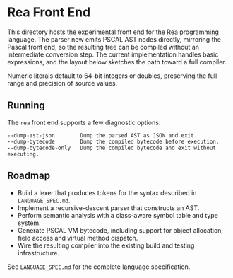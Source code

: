 # Rea Front End

This directory hosts the experimental front end for the Rea programming
language. The parser now emits PSCAL AST nodes directly, mirroring the Pascal
front end, so the resulting tree can be compiled without an intermediate
conversion step. The current implementation handles basic expressions, and the
layout below sketches the path toward a full compiler.

Numeric literals default to 64-bit integers or doubles, preserving the full
range and precision of source values.

## Running

The `rea` front end supports a few diagnostic options:

```
--dump-ast-json        Dump the parsed AST as JSON and exit.
--dump-bytecode        Dump the compiled bytecode before execution.
--dump-bytecode-only   Dump the compiled bytecode and exit without executing.
```

## Roadmap

- Build a lexer that produces tokens for the syntax described in
  `LANGUAGE_SPEC.md`.
- Implement a recursive-descent parser that constructs an AST.
- Perform semantic analysis with a class-aware symbol table and type system.
- Generate PSCAL VM bytecode, including support for object allocation, field
  access and virtual method dispatch.
- Wire the resulting compiler into the existing build and testing
  infrastructure.

See `LANGUAGE_SPEC.md` for the complete language specification.

